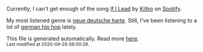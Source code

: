 
  Currently, I can't get enough of the song <a href="https://open.spotify.com/track/7h69lNNNo6TS5XomY9CxHH">If I Lead</a> by <a href="https://open.spotify.com/artist/27CC3tpq7WQR25M03jKTZm">Kiltro</a> on <a href="https://open.spotify.com/user/9qz2xtkur2fengfsdcq8dd907?si=kq2SVrUkSNe0z1NJjpt7kg">Spotify</a>.

  My most listened genre is <a href="https://duckduckgo.com/?q=neue deutsche harte music">neue deutsche harte</a>.
  Still, I've been listening to a lot of <a href="https://duckduckgo.com/?q=german hip hop music">german hip hop</a> lately.

  This file is generated automatically. Read more <a href="https://github.com/CodeF0x/CodeF0x/blob/master/IMPORTANT.md">here</a>.
  <br>
  <sub>Last modified at 2020-09-26 08:00:29.</sub>
  
